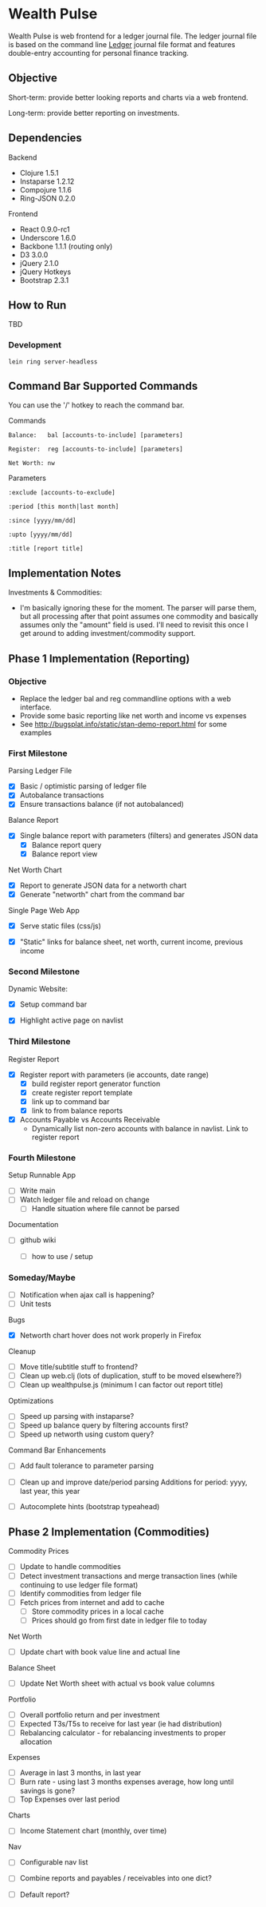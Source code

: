 Wealth Pulse
============

Wealth Pulse is web frontend for a ledger journal file. The ledger journal file is based on the command line [Ledger] journal file format and features double-entry accounting for personal finance tracking.


Objective
---------

Short-term: provide better looking reports and charts via a web frontend.

Long-term: provide better reporting on investments.


Dependencies
------------

Backend
- Clojure 1.5.1
- Instaparse 1.2.12
- Compojure 1.1.6
- Ring-JSON 0.2.0

Frontend
- React 0.9.0-rc1
- Underscore 1.6.0
- Backbone 1.1.1 (routing only)
- D3 3.0.0
- jQuery 2.1.0
- jQuery Hotkeys
- Bootstrap 2.3.1


How to Run
----------

TBD

### Development

    lein ring server-headless


Command Bar Supported Commands
------------------------------

You can use the '/' hotkey to reach the command bar.

Commands

    Balance:   bal [accounts-to-include] [parameters]

    Register:  reg [accounts-to-include] [parameters]

    Net Worth: nw


Parameters

    :exclude [accounts-to-exclude]

    :period [this month|last month]

    :since [yyyy/mm/dd]

    :upto [yyyy/mm/dd]

    :title [report title]


Implementation Notes
--------------------

Investments & Commodities:

*	I'm basically ignoring these for the moment. The parser will parse them, but all processing after that point assumes one commodity and basically assumes only the "amount" field is used. I'll need to revisit this once I get around to adding investment/commodity support.


Phase 1 Implementation (Reporting)
----------------------

### Objective

*	Replace the ledger bal and reg commandline options with a web interface.
*	Provide some basic reporting like net worth and income vs expenses
*	See http://bugsplat.info/static/stan-demo-report.html for some examples


### First Milestone

Parsing Ledger File
- [x] Basic / optimistic parsing of ledger file
- [x] Autobalance transactions
- [x] Ensure transactions balance (if not autobalanced)

Balance Report
- [x] Single balance report with parameters (filters) and generates JSON data
  - [x] Balance report query
  - [x] Balance report view

Net Worth Chart
- [x] Report to generate JSON data for a networth chart
- [x] Generate "networth" chart from the command bar

Single Page Web App
- [x] Serve static files (css/js)
- [x] "Static" links for balance sheet, net worth, current income, previous income


### Second Milestone

Dynamic Website:
- [x] Setup command bar
- [x] Highlight active page on navlist


### Third Milestone

Register Report
- [x] Register report with parameters (ie accounts, date range)
	- [x] build register report generator function
	- [x] create register report template
	- [x] link up to command bar
	- [x] link to from balance reports
- [x] Accounts Payable vs Accounts Receivable
	- Dynamically list non-zero accounts with balance in navlist. Link to register report


### Fourth Milestone

Setup Runnable App
- [ ] Write main
- [ ] Watch ledger file and reload on change
	- [ ] Handle situation where file cannot be parsed

Documentation
- [ ] github wiki
	- [ ] how to use / setup


### Someday/Maybe

- [ ] Notification when ajax call is happening?
- [ ] Unit tests

Bugs
- [x] Networth chart hover does not work properly in Firefox

Cleanup
- [ ] Move title/subtitle stuff to frontend?
- [ ] Clean up web.clj (lots of duplication, stuff to be moved elsewhere?)
- [ ] Clean up wealthpulse.js (minimum I can factor out report title)

Optimizations
- [ ] Speed up parsing with instaparse?
- [ ] Speed up balance query by filtering accounts first?
- [ ] Speed up networth using custom query?

Command Bar Enhancements
- [ ] Add fault tolerance to parameter parsing
- [ ] Clean up and improve date/period parsing
	Additions for period: yyyy, last year, this year
- [ ] Autocomplete hints (bootstrap typeahead)



Phase 2 Implementation (Commodities)
----------------------

Commodity Prices
- [ ] Update to handle commodities
- [ ] Detect investment transactions and merge transaction lines (while continuing to use ledger file format)
- [ ] Identify commodities from ledger file
- [ ] Fetch prices from internet and add to cache
	- [ ] Store commodity prices in a local cache
	- [ ] Prices should go from first date in ledger file to today

Net Worth
- [ ] Update chart with book value line and actual line

Balance Sheet
- [ ] Update Net Worth sheet with actual vs book value columns

Portfolio
- [ ] Overall portfolio return and per investment
- [ ] Expected T3s/T5s to receive for last year (ie had distribution)
- [ ] Rebalancing calculator - for rebalancing investments to proper allocation

Expenses
- [ ] Average in last 3 months, in last year
- [ ] Burn rate - using last 3 months expenses average, how long until savings is gone?
- [ ] Top Expenses over last period

Charts
- [ ] Income Statement chart (monthly, over time)

Nav
- [ ] Configurable nav list
- [ ] Combine reports and payables / receivables into one dict?
- [ ] Default report?


[Ledger]: http://www.ledger-cli.org/
